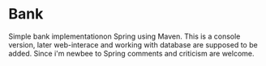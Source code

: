 # Bank
Simple bank implementationon Spring using Maven. This is a console version, later web-interace and working with database are supposed to be added.
Since i'm newbee to Spring comments and criticism are welcome.
